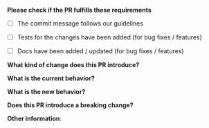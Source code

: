**Please check if the PR fulfills these requirements**
- [ ] The commit message follows our guidelines
- [ ] Tests for the changes have been added (for bug fixes / features)
- [ ] Docs have been added / updated (for bug fixes / features)


**What kind of change does this PR introduce?**
<!--- Bug fix, feature, docs update, ... -->

**What is the current behavior?**
<!--- You can also link to an open issue here -->

**What is the new behavior?**
<!--- if this is a feature change -->

**Does this PR introduce a breaking change?**
<!--- What changes might users need to make in their application due to this PR? -->

**Other information**:
